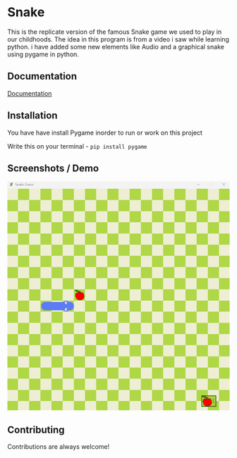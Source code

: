 # Snake

This is the replicate version of the famous Snake game we used to play in our childhoods. The idea in this program is from a video i saw while learning python. i have added some new elements like Audio and a graphical snake using pygame in python.  


## Documentation

[Documentation](https://www.pygame.org/docs/)


## Installation

You have have install Pygame inorder to run or work on this project

Write this on your terminal - `pip install pygame`
    
## Screenshots / Demo

![App Screenshot](https://github.com/ChristyThomas95/Snake_game_using_python/blob/master/Screenshot/Animation.gif)

## Contributing

Contributions are always welcome!


